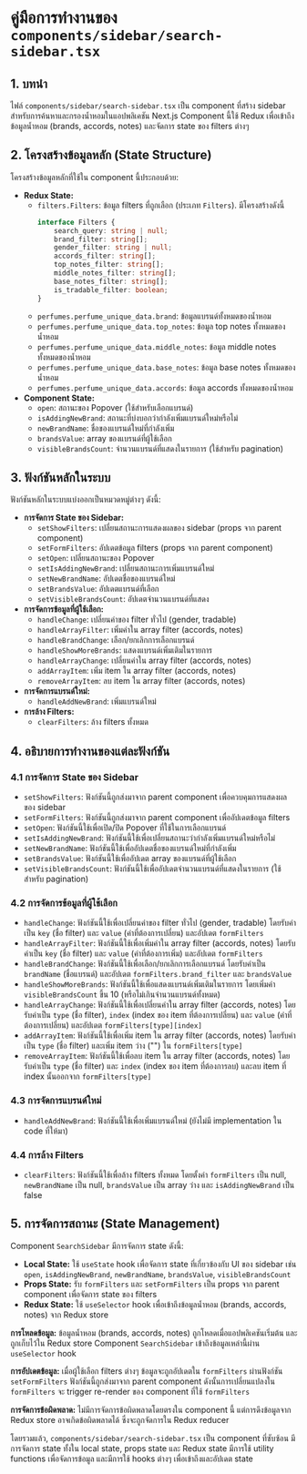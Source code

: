 # คู่มือการทำงานของ `components/sidebar/search-sidebar.tsx`

## 1. บทนำ

ไฟล์ `components/sidebar/search-sidebar.tsx` เป็น component ที่สร้าง sidebar สำหรับการค้นหาและกรองน้ำหอมในแอปพลิเคชัน Next.js Component นี้ใช้ Redux เพื่อเข้าถึงข้อมูลน้ำหอม (brands, accords, notes) และจัดการ state ของ filters ต่างๆ

## 2. โครงสร้างข้อมูลหลัก (State Structure)

โครงสร้างข้อมูลหลักที่ใช้ใน component นี้ประกอบด้วย:

-   **Redux State:**
    -   `filters.Filters`: ข้อมูล filters ที่ถูกเลือก (ประเภท `Filters`). มีโครงสร้างดังนี้
        ```typescript
        interface Filters {
            search_query: string | null;
            brand_filter: string[];
            gender_filter: string | null;
            accords_filter: string[];
            top_notes_filter: string[];
            middle_notes_filter: string[];
            base_notes_filter: string[];
            is_tradable_filter: boolean;
        }
        ```
    -   `perfumes.perfume_unique_data.brand`: ข้อมูลแบรนด์ทั้งหมดของน้ำหอม
    -   `perfumes.perfume_unique_data.top_notes`: ข้อมูล top notes ทั้งหมดของน้ำหอม
    -   `perfumes.perfume_unique_data.middle_notes`: ข้อมูล middle notes ทั้งหมดของน้ำหอม
    -   `perfumes.perfume_unique_data.base_notes`: ข้อมูล base notes ทั้งหมดของน้ำหอม
    -   `perfumes.perfume_unique_data.accords`: ข้อมูล accords ทั้งหมดของน้ำหอม
-   **Component State:**
    -   `open`: สถานะของ Popover (ใช้สำหรับเลือกแบรนด์)
    -   `isAddingNewBrand`: สถานะที่บ่งบอกว่ากำลังเพิ่มแบรนด์ใหม่หรือไม่
    -   `newBrandName`: ชื่อของแบรนด์ใหม่ที่กำลังเพิ่ม
    -   `brandsValue`: array ของแบรนด์ที่ผู้ใช้เลือก
    -   `visibleBrandsCount`: จำนวนแบรนด์ที่แสดงในรายการ (ใช้สำหรับ pagination)

## 3. ฟังก์ชันหลักในระบบ

ฟังก์ชันหลักในระบบแบ่งออกเป็นหมวดหมู่ต่างๆ ดังนี้:

-   **การจัดการ State ของ Sidebar:**
    -   `setShowFilters`: เปลี่ยนสถานะการแสดงผลของ sidebar (props จาก parent component)
    -   `setFormFilters`: อัปเดตข้อมูล filters (props จาก parent component)
    -   `setOpen`: เปลี่ยนสถานะของ Popover
    -   `setIsAddingNewBrand`: เปลี่ยนสถานะการเพิ่มแบรนด์ใหม่
    -   `setNewBrandName`: อัปเดตชื่อของแบรนด์ใหม่
    -   `setBrandsValue`: อัปเดตแบรนด์ที่เลือก
    -   `setVisibleBrandsCount`: อัปเดตจำนวนแบรนด์ที่แสดง
-   **การจัดการข้อมูลที่ผู้ใช้เลือก:**
    -   `handleChange`: เปลี่ยนค่าของ filter ทั่วไป (gender, tradable)
    -   `handleArrayFilter`: เพิ่มค่าใน array filter (accords, notes)
    -   `handleBrandChange`: เลือก/ยกเลิกการเลือกแบรนด์
    -   `handleShowMoreBrands`: แสดงแบรนด์เพิ่มเติมในรายการ
    -   `handleArrayChange`: เปลี่ยนค่าใน array filter (accords, notes)
    -   `addArrayItem`: เพิ่ม item ใน array filter (accords, notes)
    -   `removeArrayItem`: ลบ item ใน array filter (accords, notes)
-   **การจัดการแบรนด์ใหม่:**
    -   `handleAddNewBrand`: เพิ่มแบรนด์ใหม่
-   **การล้าง Filters:**
    -   `clearFilters`: ล้าง filters ทั้งหมด

## 4. อธิบายการทำงานของแต่ละฟังก์ชัน

### 4.1 การจัดการ State ของ Sidebar

-   `setShowFilters`: ฟังก์ชันนี้ถูกส่งมาจาก parent component เพื่อควบคุมการแสดงผลของ sidebar
-   `setFormFilters`: ฟังก์ชันนี้ถูกส่งมาจาก parent component เพื่ออัปเดตข้อมูล filters
-   `setOpen`: ฟังก์ชันนี้ใช้เพื่อเปิด/ปิด Popover ที่ใช้ในการเลือกแบรนด์
-   `setIsAddingNewBrand`: ฟังก์ชันนี้ใช้เพื่อเปลี่ยนสถานะว่ากำลังเพิ่มแบรนด์ใหม่หรือไม่
-   `setNewBrandName`: ฟังก์ชันนี้ใช้เพื่ออัปเดตชื่อของแบรนด์ใหม่ที่กำลังเพิ่ม
-   `setBrandsValue`: ฟังก์ชันนี้ใช้เพื่ออัปเดต array ของแบรนด์ที่ผู้ใช้เลือก
-   `setVisibleBrandsCount`: ฟังก์ชันนี้ใช้เพื่ออัปเดตจำนวนแบรนด์ที่แสดงในรายการ (ใช้สำหรับ pagination)

### 4.2 การจัดการข้อมูลที่ผู้ใช้เลือก

-   `handleChange`: ฟังก์ชันนี้ใช้เพื่อเปลี่ยนค่าของ filter ทั่วไป (gender, tradable) โดยรับค่าเป็น `key` (ชื่อ filter) และ `value` (ค่าที่ต้องการเปลี่ยน) และอัปเดต `formFilters`
-   `handleArrayFilter`: ฟังก์ชันนี้ใช้เพื่อเพิ่มค่าใน array filter (accords, notes) โดยรับค่าเป็น `key` (ชื่อ filter) และ `value` (ค่าที่ต้องการเพิ่ม) และอัปเดต `formFilters`
-   `handleBrandChange`: ฟังก์ชันนี้ใช้เพื่อเลือก/ยกเลิกการเลือกแบรนด์ โดยรับค่าเป็น `brandName` (ชื่อแบรนด์) และอัปเดต `formFilters.brand_filter` และ `brandsValue`
-   `handleShowMoreBrands`: ฟังก์ชันนี้ใช้เพื่อแสดงแบรนด์เพิ่มเติมในรายการ โดยเพิ่มค่า `visibleBrandsCount` ขึ้น 10 (หรือไม่เกินจำนวนแบรนด์ทั้งหมด)
-   `handleArrayChange`: ฟังก์ชันนี้ใช้เพื่อเปลี่ยนค่าใน array filter (accords, notes) โดยรับค่าเป็น `type` (ชื่อ filter), `index` (index ของ item ที่ต้องการเปลี่ยน) และ `value` (ค่าที่ต้องการเปลี่ยน) และอัปเดต `formFilters[type][index]`
-   `addArrayItem`: ฟังก์ชันนี้ใช้เพื่อเพิ่ม item ใน array filter (accords, notes) โดยรับค่าเป็น `type` (ชื่อ filter) และเพิ่ม item ว่าง ("") ใน `formFilters[type]`
-   `removeArrayItem`: ฟังก์ชันนี้ใช้เพื่อลบ item ใน array filter (accords, notes) โดยรับค่าเป็น `type` (ชื่อ filter) และ `index` (index ของ item ที่ต้องการลบ) และลบ item ที่ index นั้นออกจาก `formFilters[type]`

### 4.3 การจัดการแบรนด์ใหม่

-   `handleAddNewBrand`: ฟังก์ชันนี้ใช้เพื่อเพิ่มแบรนด์ใหม่ (ยังไม่มี implementation ใน code ที่ให้มา)

### 4.4 การล้าง Filters

-   `clearFilters`: ฟังก์ชันนี้ใช้เพื่อล้าง filters ทั้งหมด โดยตั้งค่า `formFilters` เป็น null, `newBrandName` เป็น null, `brandsValue` เป็น array ว่าง และ `isAddingNewBrand` เป็น false

## 5. การจัดการสถานะ (State Management)

Component `SearchSidebar` มีการจัดการ state ดังนี้:

-   **Local State:** ใช้ `useState` hook เพื่อจัดการ state ที่เกี่ยวข้องกับ UI ของ sidebar เช่น `open`, `isAddingNewBrand`, `newBrandName`, `brandsValue`, `visibleBrandsCount`
-   **Props State:** รับ `formFilters` และ `setFormFilters` เป็น props จาก parent component เพื่อจัดการ state ของ filters
-   **Redux State:** ใช้ `useSelector` hook เพื่อเข้าถึงข้อมูลน้ำหอม (brands, accords, notes) จาก Redux store

**การโหลดข้อมูล:** ข้อมูลน้ำหอม (brands, accords, notes) ถูกโหลดเมื่อแอปพลิเคชันเริ่มต้น และถูกเก็บไว้ใน Redux store Component `SearchSidebar` เข้าถึงข้อมูลเหล่านี้ผ่าน `useSelector` hook

**การอัปเดตข้อมูล:** เมื่อผู้ใช้เลือก filters ต่างๆ ข้อมูลจะถูกอัปเดตใน `formFilters` ผ่านฟังก์ชัน `setFormFilters` ฟังก์ชันนี้ถูกส่งมาจาก parent component ดังนั้นการเปลี่ยนแปลงใน `formFilters` จะ trigger re-render ของ component ที่ใช้ `formFilters`

**การจัดการข้อผิดพลาด:** ไม่มีการจัดการข้อผิดพลาดโดยตรงใน component นี้ แต่การดึงข้อมูลจาก Redux store อาจเกิดข้อผิดพลาดได้ ซึ่งจะถูกจัดการใน Redux reducer

โดยรวมแล้ว, `components/sidebar/search-sidebar.tsx` เป็น component ที่ซับซ้อน มีการจัดการ state ทั้งใน local state, props state และ Redux state มีการใช้ utility functions เพื่อจัดการข้อมูล และมีการใช้ hooks ต่างๆ เพื่อเข้าถึงและอัปเดต state